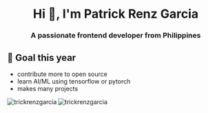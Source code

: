 
<h1 align="center">Hi 👋, I'm Patrick Renz Garcia</h1>
<h3 align="center">A passionate frontend developer from Philippines</h3>

## 📝 Goal this year
- contribute more to open source
- learn AI/ML using tensorflow or pytorch
- makes many projects


<p><img align="left" src="https://github-readme-stats.vercel.app/api/top-langs?username=trickrenzgarcia&show_icons=true&locale=en&layout=compact&theme=github_dark" alt="trickrenzgarcia" /></p>

<img align="center" src="https://github-readme-stats.vercel.app/api?username=trickrenzgarcia&show_icons=true&locale=en&theme=github_dark" alt="trickrenzgarcia" />
